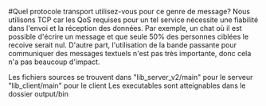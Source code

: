 #Quel protocole transport utilisez-vous pour ce genre de message?
Nous utilisons TCP car les QoS requises pour un tel service nécessite une fiabilité dans l'envoi et la réception des données.
Par exemple, un chat où il est possible d'écrire un message et que seule 50% des personnes ciblées le recoive serait nul.
D'autre part, l'utilisation de la bande passante pour communiquer des messages textuels n'est pas très importante, donc cela n'a pas beaucoup d'impact.

Les fichiers sources se trouvent dans
"lib_server_v2/main" pour le serveur
"lib_client/main" pour le client
Les executables sont atteignables dans le dossier output/bin